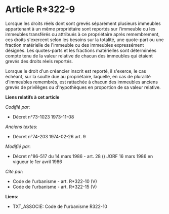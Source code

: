 # Article R*322-9

Lorsque les droits réels dont sont grevés séparément plusieurs immeubles appartenant à un même propriétaire sont reportés sur
l'immeuble ou les immeubles transférés ou attribués à ce propriétaire après remembrement, ces droits s'exercent selon les
besoins sur la totalité, une quote-part ou une fraction matérielle de l'immeuble ou des immeubles expressément désignés. Les
quotes-parts et les fractions matérielles sont déterminées compte tenu de la valeur relative de chacun des immeubles qui
étaient grevés des droits réels reportés.

Lorsque le droit d'un créancier inscrit est reporté, il s'exerce, le cas échéant, sur la soulte due au propriétaire,
laquelle, en cas de pluralité d'immeubles remembrés, est rattachée à chacun des immeubles anciens grevés de privilèges ou
d'hypothèques en proportion de sa valeur relative.

**Liens relatifs à cet article**

_Codifié par_:

  - Décret n°73-1023 1973-11-08

_Anciens textes_:

  - Décret n°74-203 1974-02-26 art. 9

_Modifié par_:

  - Décret n°86-517 du 14 mars 1986 - art. 28 () JORF 16 mars 1986 en vigueur le 1er avril 1986

_Cité par_:

  - Code de l'urbanisme - art. R*322-10 (V)
  - Code de l'urbanisme - art. R*322-15 (V)

**Liens**:

  - TXT_ASSOCIE: Code de l'urbanisme R322-10
